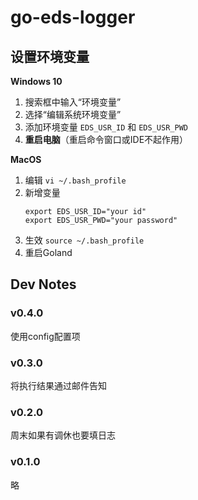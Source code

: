 # go-eds-logger
## 设置环境变量
**Windows 10**
1. 搜索框中输入“环境变量”
2. 选择“编辑系统环境变量”
3. 添加环境变量 `EDS_USR_ID` 和 `EDS_USR_PWD`
4. **重启电脑**（重启命令窗口或IDE不起作用）

**MacOS**
1. 编辑 `vi ~/.bash_profile`
2. 新增变量
   ```
   export EDS_USR_ID="your id"
   export EDS_USR_PWD="your password"
   ```
3. 生效 `source ~/.bash_profile`
4. 重启Goland

## Dev Notes
### v0.4.0
使用config配置项
### v0.3.0
将执行结果通过邮件告知
### v0.2.0
周末如果有调休也要填日志
### v0.1.0
略